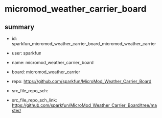 # micromod_weather_carrier_board
 
## summary 
* id: sparkfun_micromod_weather_carrier_board_micromod_weather_carrier
* user: sparkfun
* name: micromod_weather_carrier_board
* board: micromod_weather_carrier
* repo: https://github.com/sparkfun/MicroMod_Weather_Carrier_Board



* src_file_repo_sch: 
* src_file_repo_sch_link: https://github.com/sparkfun/MicroMod_Weather_Carrier_Board/tree/master/





